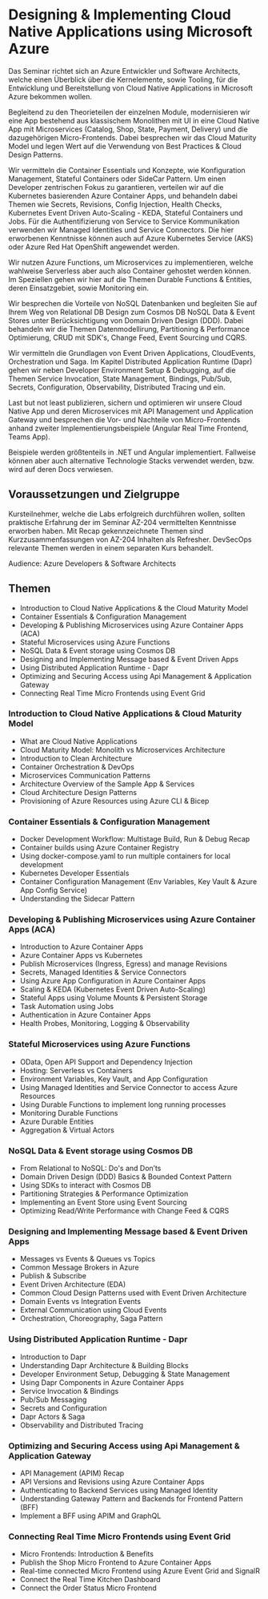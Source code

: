 # Designing & Implementing Cloud Native Applications using Microsoft Azure

Das Seminar richtet sich an Azure Entwickler und Software Architects, welche einen Überblick über die Kernelemente, sowie Tooling, für die Entwicklung und Bereitstellung von Cloud Native Applications in Microsoft Azure bekommen wollen. 

Begleitend zu den Theorieteilen der einzelnen Module, modernisieren wir eine App bestehend aus klassischem Monolithen mit UI in eine Cloud Native App mit Microservices (Catalog, Shop, State, Payment, Delivery) und die dazugehörigen Micro-Frontends. Dabei besprechen wir das Cloud Maturity Model und legen Wert auf die Verwendung von Best Practices & Cloud Design Patterns.

Wir vermitteln die Container Essentials und Konzepte, wie Konfiguration Management, Stateful Containers oder SideCar Pattern. Um einen Developer zentrischen Fokus zu garantieren, verteilen wir auf die Kubernetes basierenden Azure Container Apps, und behandeln dabei Themen wie Secrets, Revisions, Config Injection, Health Checks, Kubernetes Event Driven Auto-Scaling - KEDA, Stateful Containers und Jobs. Für die Authentifizierung von Service to Service Kommunikation verwenden wir Managed Identities und Service Connectors. Die hier erworbenen Kenntnisse können auch auf Azure Kubernetes Service (AKS) oder Azure Red Hat OpenShift angewendet werden. 

Wir nutzen Azure Functions, um Microservices zu implementieren, welche wahlweise Serverless aber auch also Container gehostet werden können. Im Speziellen gehen wir hier auf die Themen Durable Functions & Entities, deren Einsatzgebiet, sowie Monitoring ein.

Wir besprechen die Vorteile von NoSQL Datenbanken und begleiten Sie auf Ihrem Weg von Relational DB Design zum Cosmos DB NoSQL Data & Event Stores unter Berücksichtigung von Domain Driven Design (DDD). Dabei behandeln wir die Themen Datenmodellirung, Partitioning & Performance Optimierung, CRUD mit SDK's, Change Feed, Event Sourcing und CQRS.

Wir vermitteln die Grundlagen von Event Driven Applications, CloudEvents, Orchestration und Saga. Im Kapitel Distributed Application Runtime (Dapr) gehen wir neben Developer Environment Setup & Debugging, auf die Themen Service Invocation, State Management, Bindings, Pub/Sub, Secrets, Configuration, Observability, Distributed Tracing und  ein.

Last but not least publizieren, sichern und optimieren wir unsere Cloud Native App und deren Microservices mit API Management und Application Gateway und besprechen die Vor- und Nachteile von Micro-Frontends anhand zweiter Implementierungsbeispiele (Angular Real Time Frontend, Teams App).

Beispiele werden größtenteils in .NET und Angular implementiert. Fallweise können aber auch alternative Technologie Stacks verwendet werden, bzw. wird auf deren Docs verwiesen.

## Voraussetzungen und Zielgruppe

Kursteilnehmer, welche die Labs erfolgreich durchführen wollen, sollten praktische Erfahrung der im Seminar AZ-204 vermittelten Kenntnisse erworben haben. Mit Recap gekennzeichnete Themen sind Kurzzusammenfassungen von AZ-204 Inhalten als Refresher. DevSecOps relevante Themen werden in einem separaten Kurs behandelt.

Audience: Azure Developers & Software Architects

## Themen

- Introduction to Cloud Native Applications & the Cloud Maturity Model
- Container Essentials & Configuration Management
- Developing & Publishing Microservices using Azure Container Apps (ACA)
- Stateful Microservices using Azure Functions
- NoSQL Data & Event storage using Cosmos DB
- Designing and Implementing Message based & Event Driven Apps
- Using Distributed Application Runtime - Dapr
- Optimizing and Securing Access using Api Management & Application Gateway
- Connecting Real Time Micro Frontends using Event Grid 

### Introduction to Cloud Native Applications & Cloud Maturity Model

- What are Cloud Native Applications
- Cloud Maturity Model: Monolith vs Microservices Architecture
- Introduction to Clean Architecture
- Container Orchestration & DevOps
- Microservices Communication Patterns
- Architecture Overview of the Sample App & Services
- Cloud Architecture Design Patterns
- Provisioning of Azure Resources using Azure CLI & Bicep

### Container Essentials & Configuration Management

- Docker Development Workflow: Multistage Build, Run & Debug Recap
- Container builds using Azure Container Registry
- Using docker-compose.yaml to run multiple containers for local development
- Kubernetes Developer Essentials
- Container Configuration Management (Env Variables, Key Vault & Azure App Config Service)
- Understanding the Sidecar Pattern

### Developing & Publishing Microservices using Azure Container Apps (ACA)

- Introduction to Azure Container Apps 
- Azure Container Apps vs Kubernetes
- Publish Microservices (Ingress, Egress) and manage Revisions
- Secrets, Managed Identities & Service Connectors
- Using Azure App Configuration in Azure Container Apps
- Scaling & KEDA (Kubernetes Event Driven Auto-Scaling) 
- Stateful Apps using Volume Mounts & Persistent Storage
- Task Automation using Jobs
- Authentication in Azure Container Apps
- Health Probes, Monitoring, Logging & Observability

### Stateful Microservices using Azure Functions

- OData, Open API Support and Dependency Injection
- Hosting: Serverless vs Containers
- Environment Variables, Key Vault, and App Configuration
- Using Managed Identities and Service Connector to access Azure Resources
- Using Durable Functions to implement long running processes
- Monitoring Durable Functions
- Azure Durable Entities
- Aggregation & Virtual Actors

### NoSQL Data & Event storage using Cosmos DB

- From Relational to NoSQL: Do's and Don’ts
- Domain Driven Design (DDD) Basics & Bounded Context Pattern
- Using SDKs to interact with Cosmos DB
- Partitioning Strategies & Performance Optimization
- Implementing an Event Store using Event Sourcing
- Optimizing Read/Write Performance with Change Feed & CQRS 

### Designing and Implementing Message based & Event Driven Apps

- Messages vs Events & Queues vs Topics
- Common Message Brokers in Azure
- Publish & Subscribe
- Event Driven Architecture (EDA)
- Common Cloud Design Patterns used with Event Driven Architecture
- Domain Events vs Integration Events
- External Communication using Cloud Events
- Orchestration, Choreography, Saga Pattern

### Using Distributed Application Runtime - Dapr

- Introduction to Dapr 
- Understanding Dapr Architecture & Building Blocks
- Developer Environment Setup, Debugging & State Management
- Using Dapr Components in Azure Container Apps
- Service Invocation & Bindings
- Pub/Sub Messaging
- Secrets and Configuration
- Dapr Actors & Saga
- Observability and Distributed Tracing

### Optimizing and Securing Access using Api Management & Application Gateway

- API Management (APIM) Recap
- API Versions and Revisions using Azure Container Apps
- Authenticating to Backend Services using Managed Identity
- Understanding Gateway Pattern and Backends for Frontend Pattern (BFF)
- Implement a BFF using APIM and GraphQL

### Connecting Real Time Micro Frontends using Event Grid 

- Micro Frontends: Introduction & Benefits
- Publish the Shop Micro Frontend to Azure Container Apps
- Real-time connected Micro Frontend using Azure Event Grid and SignalR
- Connect the Real Time Kitchen Dashboard 
- Connect the Order Status Micro Frontend
